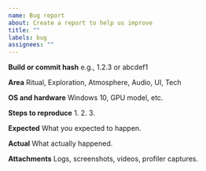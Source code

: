 ```yaml
---
name: Bug report
about: Create a report to help us improve
title: ""
labels: bug
assignees: ""
---
```


**Build or commit hash**
e.g., 1.2.3 or abcdef1

**Area**
Ritual, Exploration, Atmosphere, Audio, UI, Tech

**OS and hardware**
Windows 10, GPU model, etc.

**Steps to reproduce**
1.
2.
3.

**Expected**
What you expected to happen.

**Actual**
What actually happened.

**Attachments**
Logs, screenshots, videos, profiler captures.
